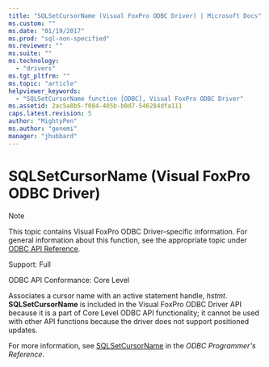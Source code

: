 ```yaml
---
title: "SQLSetCursorName (Visual FoxPro ODBC Driver) | Microsoft Docs"
ms.custom: ""
ms.date: "01/19/2017"
ms.prod: "sql-non-specified"
ms.reviewer: ""
ms.suite: ""
ms.technology: 
  - "drivers"
ms.tgt_pltfrm: ""
ms.topic: "article"
helpviewer_keywords: 
  - "SQLSetCursorName function [ODBC], Visual FoxPro ODBC Driver"
ms.assetid: 2ac5a8b5-f084-405b-b0d7-546284dfa111
caps.latest.revision: 5
author: "MightyPen"
ms.author: "genemi"
manager: "jhubbard"
---
```

# SQLSetCursorName (Visual FoxPro ODBC Driver)
> [!NOTE]  
>  This topic contains Visual FoxPro ODBC Driver-specific information. For general information about this function, see the appropriate topic under [ODBC API Reference](../../odbc/reference/syntax/odbc-api-reference.md).  
  
 Support: Full  
  
 ODBC API Conformance: Core Level  
  
 Associates a cursor name with an active statement handle, *hstmt*. **SQLSetCursorName** is included in the Visual FoxPro ODBC Driver API because it is a part of Core Level ODBC API functionality; it cannot be used with other API functions because the driver does not support positioned updates.  
  
 For more information, see [SQLSetCursorName](../../odbc/reference/syntax/sqlsetcursorname-function.md) in the *ODBC Programmer's Reference*.